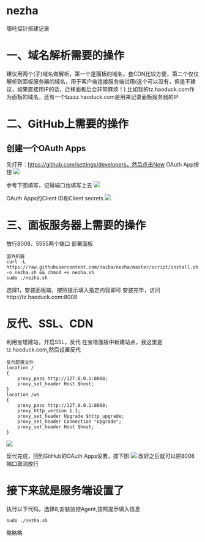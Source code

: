 # nezha
哪吒探针搭建记录
# 一、域名解析需要的操作
建议用两个(子)域名做解析，第一个是面板的域名，套CDN比较方便，第二个仅仅解析到面板服务器的域名，用于客户端连接服务端试用(这个可以没有，但是不建议，如果直接用IP的话，迁移面板后会非常麻烦！)
比如我的tz.haoduck.com作为面板的域名，还有一个tzzzz.haoduck.com是用来记录面板服务器的IP
# 二、GitHub上需要的操作
## 创建一个OAuth Apps
先打开：https://github.com/settings/developers，然后点击New OAuth App按钮
![](https://cdn.jsdelivr.net/gh/aProfessor23/PicBed@main/img/202203122224581.png)

参考下图填写，记得端口也填写上去
![](https://cdn.jsdelivr.net/gh/aProfessor23/PicBed@main/img/202203122233857.png)

OAuth Apps的Client ID和Client secrets
![](https://cdn.jsdelivr.net/gh/aProfessor23/PicBed@main/img/202203122235123.png)
# 三、面板服务器上需要的操作
放行8008、5555两个端口
部署面板
```
国外机器
curl -L https://raw.githubusercontent.com/naiba/nezha/master/script/install.sh  -o nezha.sh && chmod +x nezha.sh
sudo ./nezha.sh
```
选择1，安装面板端，按照提示填入指定内容即可
安装完毕，访问http://tz.haoduck.com:8008
# 反代、SSL、CDN
利用宝塔建站，开启SSL，反代
在宝塔面板中新建站点，我这里是tz.haoduck.com,然后设置反代
```
反代配置文件
location /
{
    proxy_pass http://127.0.0.1:8008;
    proxy_set_header Host $host;
}
location /ws
{
    proxy_pass http://127.0.0.1:8008;
    proxy_http_version 1.1;
    proxy_set_header Upgrade $http_upgrade;
    proxy_set_header Connection "Upgrade";
    proxy_set_header Host $host;
}
```
![](https://cdn.jsdelivr.net/gh/aProfessor23/PicBed@main/img/202203122300236.png)

反代完成，回到GitHub的OAuth Apps设置，按下图
![](https://cdn.jsdelivr.net/gh/aProfessor23/PicBed@main/img/202203122304050.png)
改好之后就可以把8008端口取消放行
# 接下来就是服务端设置了
执行以下代码，选择8,安装监控Agent,按照提示填入信息
```
sudo ./nezha.sh
```
略略略
